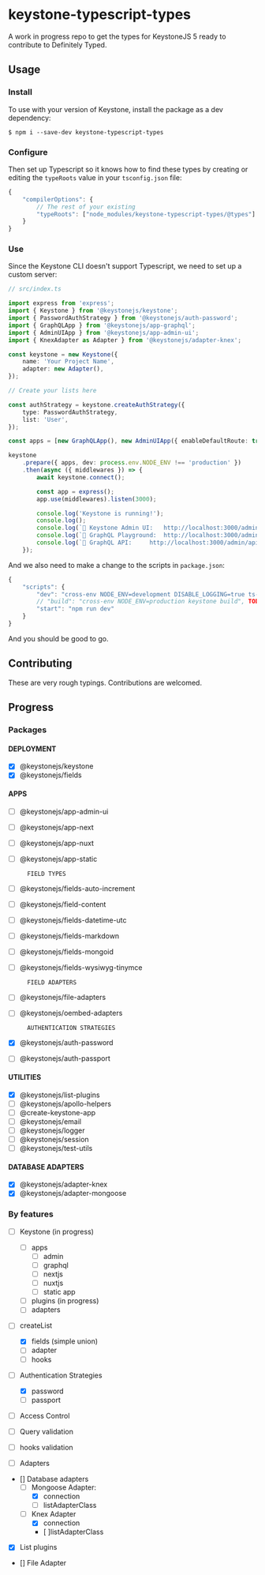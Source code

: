 # keystone-typescript-types

A work in progress repo to get the types for KeystoneJS 5 ready to contribute to Definitely Typed.

## Usage

### Install

To use with your version of Keystone, install the package as a dev dependency:

```
$ npm i --save-dev keystone-typescript-types
```

### Configure

Then set up Typescript so it knows how to find these types by creating or editing the `typeRoots` value in your `tsconfig.json` file:

```javascript
{
	"compilerOptions": {
		// The rest of your existing
		"typeRoots": ["node_modules/keystone-typescript-types/@types"]
	}
}

```

### Use

Since the Keystone CLI doesn't support Typescript, we need to set up a custom server:

```typescript
// src/index.ts

import express from 'express';
import { Keystone } from '@keystonejs/keystone';
import { PasswordAuthStrategy } from '@keystonejs/auth-password';
import { GraphQLApp } from '@keystonejs/app-graphql';
import { AdminUIApp } from '@keystonejs/app-admin-ui';
import { KnexAdapter as Adapter } from '@keystonejs/adapter-knex';

const keystone = new Keystone({
    name: 'Your Project Name',
    adapter: new Adapter(),
});

// Create your lists here

const authStrategy = keystone.createAuthStrategy({
    type: PasswordAuthStrategy,
    list: 'User',
});

const apps = [new GraphQLApp(), new AdminUIApp({ enableDefaultRoute: true, authStrategy })];

keystone
    .prepare({ apps, dev: process.env.NODE_ENV !== 'production' })
    .then(async ({ middlewares }) => {
        await keystone.connect();

        const app = express();
        app.use(middlewares).listen(3000);

        console.log('Keystone is running!');
        console.log();
        console.log(`🔗 Keystone Admin UI:	http://localhost:3000/admin`);
        console.log(`🔗 GraphQL Playground:	http://localhost:3000/admin/graphiql`);
        console.log(`🔗 GraphQL API:		http://localhost:3000/admin/api`);
    });
```

And we also need to make a change to the scripts in `package.json`:

```javascript
{
    "scripts": {
		"dev": "cross-env NODE_ENV=development DISABLE_LOGGING=true ts-node --files index.ts",
        // "build": "cross-env NODE_ENV=production keystone build", TODO, handle admin UI build outside of CLI
		"start": "npm run dev"
    }
}
```

And you should be good to go.

## Contributing

These are very rough typings. Contributions are welcomed.

## Progress

### Packages

#### DEPLOYMENT

-   [x] @keystonejs/keystone
-   [x] @keystonejs/fields

#### APPS

-   [ ] @keystonejs/app-admin-ui
-   [ ] @keystonejs/app-next
-   [ ] @keystonejs/app-nuxt
-   [ ] @keystonejs/app-static

        FIELD TYPES

-   [ ] @keystonejs/fields-auto-increment
-   [ ] @keystonejs/field-content
-   [ ] @keystonejs/fields-datetime-utc
-   [ ] @keystonejs/fields-markdown
-   [ ] @keystonejs/fields-mongoid
-   [ ] @keystonejs/fields-wysiwyg-tinymce

        FIELD ADAPTERS

-   [ ] @keystonejs/file-adapters
-   [ ] @keystonejs/oembed-adapters

        AUTHENTICATION STRATEGIES

-   [x] @keystonejs/auth-password
-   [ ] @keystonejs/auth-passport

#### UTILITIES

-   [x] @keystonejs/list-plugins
-   [ ] @keystonejs/apollo-helpers
-   [ ] @create-keystone-app
-   [ ] @keystonejs/email
-   [ ] @keystonejs/logger
-   [ ] @keystonejs/session
-   [ ] @keystonejs/test-utils

#### DATABASE ADAPTERS

-   [x] @keystonejs/adapter-knex
-   [x] @keystonejs/adapter-mongoose

### By features

-   [ ] Keystone (in progress)
    -   [ ] apps
        -   [ ] admin
        -   [ ] graphql
        -   [ ] nextjs
        -   [ ] nuxtjs
        -   [ ] static app
    -   [ ] plugins (in progress)
    -   [ ] adapters
-   [ ] createList

    -   [x] fields (simple union)
    -   [ ] adapter
    -   [ ] hooks

-   [ ] Authentication Strategies
    -   [x] password
    -   [ ] passport
-   [ ] Access Control
-   [ ] Query validation
-   [ ] hooks validation
-   [ ] Adapters
-   [] Database adapters
    -   [ ] Mongoose Adapter:
        -   [x] connection
        -   [ ] listAdapterClass
    -   [ ] Knex Adapter
        -   [x] connection
        -   [ ]listAdapterClass
-   [x] List plugins
-   [] File Adapter
